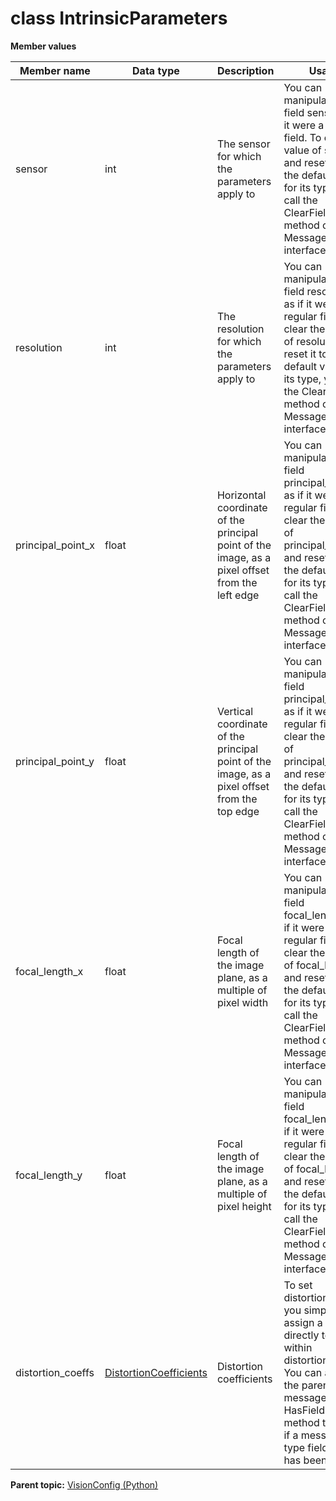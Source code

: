 # class IntrinsicParameters

 **Member values** 

|Member name|Data type|Description|Usage|
|-----------|---------|-----------|-----|
|sensor|int|The sensor for which the parameters apply to|You can manipulate the field sensor as if it were a regular field. To clear the value of sensor and reset it to the default value for its type, you call the ClearField\(\) method of the Message interface.|
|resolution|int|The resolution for which the parameters apply to|You can manipulate the field resolution as if it were a regular field. To clear the value of resolution and reset it to the default value for its type, you call the ClearField\(\) method of the Message interface.|
|principal\_point\_x|float|Horizontal coordinate of the principal point of the image, as a pixel offset from the left edge|You can manipulate the field principal\_point\_x as if it were a regular field. To clear the value of principal\_point\_x and reset it to the default value for its type, you call the ClearField\(\) method of the Message interface.|
|principal\_point\_y|float|Vertical coordinate of the principal point of the image, as a pixel offset from the top edge|You can manipulate the field principal\_point\_y as if it were a regular field. To clear the value of principal\_point\_y and reset it to the default value for its type, you call the ClearField\(\) method of the Message interface.|
|focal\_length\_x|float|Focal length of the image plane, as a multiple of pixel width|You can manipulate the field focal\_length\_x as if it were a regular field. To clear the value of focal\_length\_x and reset it to the default value for its type, you call the ClearField\(\) method of the Message interface.|
|focal\_length\_y|float|Focal length of the image plane, as a multiple of pixel height|You can manipulate the field focal\_length\_y as if it were a regular field. To clear the value of focal\_length\_y and reset it to the default value for its type, you call the ClearField\(\) method of the Message interface.|
|distortion\_coeffs| [DistortionCoefficients](DistortionCoefficients.md#)|Distortion coefficients|To set distortion\_coeffs, you simply assign a value directly to a field within distortion\_coeffs. You can also use the parent message's HasField\(\) method to check if a message type field value has been set.|

**Parent topic:** [VisionConfig \(Python\)](../../summary_pages/VisionConfig.md)

